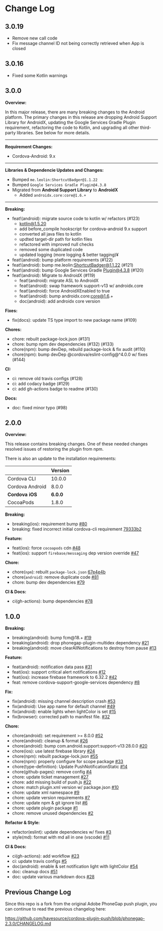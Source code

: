# Change Log

## 3.0.19

- Remove new call code
- Fix message channel ID not being correctly retrieved when App is closed

## 3.0.16

- Fixed some Kotlin warnings

## 3.0.0

**Overview:**

In this major release, there are many breaking changes to the Android platform. The primary changes in this release are dropping Android Support Library for AndroidX, updating the Google Services Gradle Plugin requirement, refactoring the code to Kotlin, and upgrading all other third-party libraries. See below for more details.

---

**Requirement Changes:**

- Cordova-Android: 9.x

---

**Libraries & Dependencie Updates and Changes:**

- Bumped `me.leolin:ShortcutBadger@1.1.22`
- Bumped `Google Services Gradle Plugin@4.3.8`
- Migrated from **Android Support Library** to **AndroidX**
  - Added `androidx.core:core@1.6.+`

---

**Breaking:**

- feat!(android): migrate source code to kotlin w/ refactors (#123)
  - kotlin@1.5.20
  - add before_compile hookscript for cordova-android 9.x support
  - converted all java files to kotlin
  - updted target-dir path for kotlin files
  - refactored with improved null checks
  - removed some duplicated code
  - updated logging (more logging & better tagging)¥
- feat!(android): bump platform requirements (#122)
- feat!(android): bump me.leolin:ShortcutBadger@1.1.22 (#121)
- feat!(android): bump Google Services Gradle Plugin@4.3.8 (#120)
- feat!(android): Migrate to AndroidX (#119)
  - feat!(android): migrate ASL to AndroidX
  - feat!(android): swap framework support-v13 w/ androidx.core
  - feat!(android): force AndroidXEnabled to true
  - feat!(android): bump androidx.core:core@1.6.+
  - doc(android): add androidx core version

**Fixes:**

- fix(docs): update TS type import to new package name (#109)

**Chores:**

- chore: rebuilt package-lock.json (#131)
- chore: bump npm dev dependencies (#132) (#133)
- chore(npm): bump devDep, rebuild package-lock & fix audit (#110)
- chore(npm): bump devDep @cordova/eslint-config@^4.0.0 w/ fixes (#144)

**CI:**

- ci: remove old travis configs (#128)
- ci: add codacy badge (#129)
- ci: add gh-actions badge to readme (#130)

**Docs:**

- doc: fixed minor typo (#98)

## 2.0.0

**Overview:**

This release contains breaking changes. One of these needed changes resolved issues of restoring the plugin from npm.

There is also an update to the installation requirements:

|                 | Version   |
| --------------- | --------- |
| Cordova CLI     | 10.0.0    |
| Cordova Android | 8.0.0     |
| **Cordova iOS** | **6.0.0** |
| CocoaPods       | 1.8.0     |

**Breaking:**

- breaking(ios): requirement bump [#80](https://github.com/havesource/cordova-plugin-push/pull/80)
- breaking: fixed incorrect initial cordova-cli requirement [79333b2](https://github.com/havesource/cordova-plugin-push/commit/79333b25e1ff68fea377be499da91528c82fa21f)

**Feature:**

- feat(ios): force `cocoapods` cdn [#48](https://github.com/havesource/cordova-plugin-push/pull/48)
- feat(ios): support `firebase/messaging` dep version override [#47](https://github.com/havesource/cordova-plugin-push/pull/47)

**Chore:**

- chore(`npm`): rebuilt `package-lock.json` [67e4e4b](https://github.com/havesource/cordova-plugin-push/commit/67e4e4ba185511e60b4d85cae882c41dae1c9cc0)
- chore(`android`): remove duplicate code [#81](https://github.com/havesource/cordova-plugin-push/pull/81)
- chore: bump dev dependencies [#79](https://github.com/havesource/cordova-plugin-push/pull/79)

**CI & Docs:**

- ci(gh-actions): bump dependencies [#78](https://github.com/havesource/cordova-plugin-push/pull/78)

## 1.0.0

**Breaking:**

- breaking(android): bump fcm@18.+ [#19](https://github.com/havesource/cordova-plugin-push/pull/19)
- breaking(android): drop phonegap-plugin-multidex dependency [#21](https://github.com/havesource/cordova-plugin-push/pull/21)
- breaking(android): move clearAllNotifications to destroy from pause [#13](https://github.com/havesource/cordova-plugin-push/pull/13)

**Feature:**

- feat(android): notification data pass [#31](https://github.com/havesource/cordova-plugin-push/pull/31)
- feat(ios): support critical alert notifications [#12](https://github.com/havesource/cordova-plugin-push/pull/12)
- feat(ios): increase firebase framework to 6.32.2 [#42](https://github.com/havesource/cordova-plugin-push/pull/42)
- feat: remove cordova-support-google-services dependency [#8](https://github.com/havesource/cordova-plugin-push/pull/8)

**Fix:**

- fix(android): missing channel description crash [#53](https://github.com/havesource/cordova-plugin-push/pull/53)
- fix(android): Use app name for default channel [#49](https://github.com/havesource/cordova-plugin-push/pull/49)
- fix(android): enable lights when lightColor is set [#15](https://github.com/havesource/cordova-plugin-push/pull/15)
- fix(browser): corrected path to manifest file. [#32](https://github.com/havesource/cordova-plugin-push/pull/32)

**Chore:**

- chore(android): set requirement >= 8.0.0 [#52](https://github.com/havesource/cordova-plugin-push/pull/52)
- chore(android): cleanup & format [#26](https://github.com/havesource/cordova-plugin-push/pull/26)
- chore(android): bump com.android.support:support-v13:28.0.0 [#20](https://github.com/havesource/cordova-plugin-push/pull/20)
- chore(ios): use latest firebase library [#24](https://github.com/havesource/cordova-plugin-push/pull/24)
- chore(npm): rebuilt package-lock.json [#55](https://github.com/havesource/cordova-plugin-push/pull/55)
- chore(npm): properly configure for scope package [#33](https://github.com/havesource/cordova-plugin-push/pull/33)
- chore(type-definition): Update PushNotificationStatic [#14](https://github.com/havesource/cordova-plugin-push/pull/14)
- chore(github-pages): remove config [#4](https://github.com/havesource/cordova-plugin-push/pull/4)
- chore: update ticket management [#27](https://github.com/havesource/cordova-plugin-push/pull/27)
- chore: add missing build of push.js [#22](https://github.com/havesource/cordova-plugin-push/pull/22)
- chore: match plugin.xml version w/ package.json [#10](https://github.com/havesource/cordova-plugin-push/pull/10)
- chore: update xml namespace [#9](https://github.com/havesource/cordova-plugin-push/pull/9)
- chore: update version requirements [#7](https://github.com/havesource/cordova-plugin-push/pull/7)
- chore: update npm & git ignore list [#6](https://github.com/havesource/cordova-plugin-push/pull/6)
- chore: update plugin package [#1](https://github.com/havesource/cordova-plugin-push/pull/1)
- chore: remove unused dependencies [#2](https://github.com/havesource/cordova-plugin-push/pull/2)

**Refactor & Style:**

- refactor(eslint): update dependencies w/ fixes [#3](https://github.com/havesource/cordova-plugin-push/pull/3)
- style(md): format with md all in one (vscode) [#11](https://github.com/havesource/cordova-plugin-push/pull/11)

**CI & Docs:**

- ci(gh-actions): add workflow [#23](https://github.com/havesource/cordova-plugin-push/pull/23)
- ci: update travis configs [#5](https://github.com/havesource/cordova-plugin-push/pull/5)
- doc(android): enable & set notification light with lightColor [#54](https://github.com/havesource/cordova-plugin-push/pull/54)
- doc: cleanup docs [#51](https://github.com/havesource/cordova-plugin-push/pull/51)
- doc: update various markdown docs [#28](https://github.com/havesource/cordova-plugin-push/pull/28)

## Previous Change Log

Since this repo is a fork from the original Adobe PhoneGap push plugin, you can continue to read the previous changelog here:

https://github.com/havesource/cordova-plugin-push/blob/phonegap-2.3.0/CHANGELOG.md
